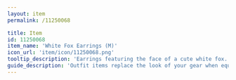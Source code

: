 ```yaml
---
layout: item
permalink: /11250068

title: Item
id: 11250068
item_name: 'White Fox Earrings (M)'
icon_url: 'item/icon/11250068.png'
tooltip_description: 'Earrings featuring the face of a cute white fox. Crafted with great care, you can almost feel the boundless spirit of the legendary white fox. '
guide_description: 'Outfit items replace the look of your gear when equipped.'
---
```

